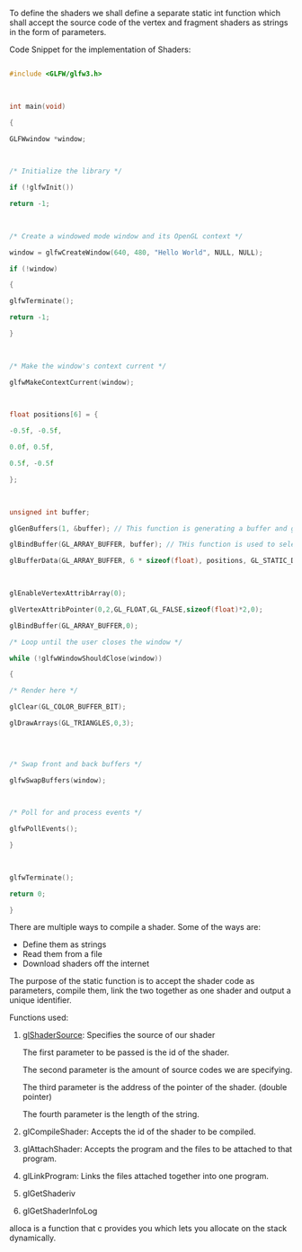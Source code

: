 To define the shaders we shall define a separate static int function which shall accept the source code of the vertex and fragment shaders as strings in the form of parameters.

Code Snippet for the implementation of Shaders:

```C++

#include <GLFW/glfw3.h>

  

int main(void)

{

GLFWwindow *window;

  

/* Initialize the library */

if (!glfwInit())

return -1;

  

/* Create a windowed mode window and its OpenGL context */

window = glfwCreateWindow(640, 480, "Hello World", NULL, NULL);

if (!window)

{

glfwTerminate();

return -1;

}

  

/* Make the window's context current */

glfwMakeContextCurrent(window);

  

float positions[6] = {

-0.5f, -0.5f,

0.0f, 0.5f,

0.5f, -0.5f

};

  

unsigned int buffer;

glGenBuffers(1, &buffer); // This function is generating a buffer and giving us back an id

glBindBuffer(GL_ARRAY_BUFFER, buffer); // THis function is used to select(bind) a buffer

glBufferData(GL_ARRAY_BUFFER, 6 * sizeof(float), positions, GL_STATIC_DRAW); // This function is used to provide data to the buffer

  

glEnableVertexAttribArray(0);

glVertexAttribPointer(0,2,GL_FLOAT,GL_FALSE,sizeof(float)*2,0);

glBindBuffer(GL_ARRAY_BUFFER,0);

/* Loop until the user closes the window */

while (!glfwWindowShouldClose(window))

{

/* Render here */

glClear(GL_COLOR_BUFFER_BIT);

glDrawArrays(GL_TRIANGLES,0,3);

  
  

/* Swap front and back buffers */

glfwSwapBuffers(window);

  

/* Poll for and process events */

glfwPollEvents();

}

  

glfwTerminate();

return 0;

}
```

There are multiple ways to compile a shader. Some of the ways are:
- Define them as strings
- Read them from a file
- Download shaders off the internet 

The purpose of the static function is to accept the shader code as parameters, compile them, link the two together as one shader and output a unique identifier.

Functions used:
1. [glShaderSource](https://docs.gl/gl4/glShaderSource): Specifies the source of our shader

	The first parameter to be passed is the id of the shader.

	The second parameter is the amount of source codes we are specifying.

	The third parameter is the address of the pointer of the shader. (double pointer)

	The fourth parameter is the length of the string.

2. glCompileShader: Accepts the id of the shader to be compiled.
3. glAttachShader: Accepts the program and the files to be attached to that program.
4. glLinkProgram: Links the files attached together into one program.
5. glGetShaderiv
6. glGetShaderInfoLog

alloca is a function that c provides you which lets you allocate on the stack dynamically.
 



